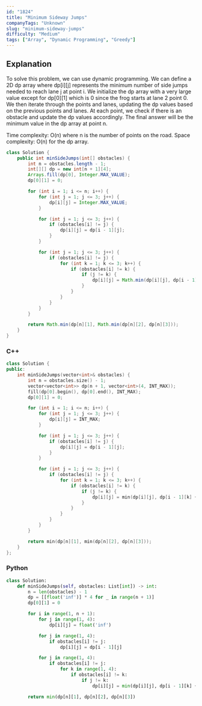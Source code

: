 ```yaml
---
id: "1824"
title: "Minimum Sideway Jumps"
companyTags: "Unknown"
slug: "minimum-sideway-jumps"
difficulty: "Medium"
tags: ["Array", "Dynamic Programming", "Greedy"]
---
```


## Explanation
To solve this problem, we can use dynamic programming. We can define a 2D dp array where dp[i][j] represents the minimum number of side jumps needed to reach lane j at point i. We initialize the dp array with a very large value except for dp[0][1] which is 0 since the frog starts at lane 2 point 0. We then iterate through the points and lanes, updating the dp values based on the previous points and lanes. At each point, we check if there is an obstacle and update the dp values accordingly. The final answer will be the minimum value in the dp array at point n.

Time complexity: O(n) where n is the number of points on the road.
Space complexity: O(n) for the dp array.
```java
class Solution {
    public int minSideJumps(int[] obstacles) {
        int n = obstacles.length - 1;
        int[][] dp = new int[n + 1][4];
        Arrays.fill(dp[0], Integer.MAX_VALUE);
        dp[0][1] = 0;

        for (int i = 1; i <= n; i++) {
            for (int j = 1; j <= 3; j++) {
                dp[i][j] = Integer.MAX_VALUE;
            }

            for (int j = 1; j <= 3; j++) {
                if (obstacles[i] != j) {
                    dp[i][j] = dp[i - 1][j];
                }
            }

            for (int j = 1; j <= 3; j++) {
                if (obstacles[i] != j) {
                    for (int k = 1; k <= 3; k++) {
                        if (obstacles[i] != k) {
                            if (j != k) {
                                dp[i][j] = Math.min(dp[i][j], dp[i - 1][k] + 1);
                            }
                        }
                    }
                }
            }
        }

        return Math.min(dp[n][1], Math.min(dp[n][2], dp[n][3]));
    }
}
```

### C++
```cpp
class Solution {
public:
    int minSideJumps(vector<int>& obstacles) {
        int n = obstacles.size() - 1;
        vector<vector<int>> dp(n + 1, vector<int>(4, INT_MAX));
        fill(dp[0].begin(), dp[0].end(), INT_MAX);
        dp[0][1] = 0;

        for (int i = 1; i <= n; i++) {
            for (int j = 1; j <= 3; j++) {
                dp[i][j] = INT_MAX;
            }

            for (int j = 1; j <= 3; j++) {
                if (obstacles[i] != j) {
                    dp[i][j] = dp[i - 1][j];
                }
            }

            for (int j = 1; j <= 3; j++) {
                if (obstacles[i] != j) {
                    for (int k = 1; k <= 3; k++) {
                        if (obstacles[i] != k) {
                            if (j != k) {
                                dp[i][j] = min(dp[i][j], dp[i - 1][k] + 1);
                            }
                        }
                    }
                }
            }
        }

        return min(dp[n][1], min(dp[n][2], dp[n][3]));
    }
};
```

### Python
```python
class Solution:
    def minSideJumps(self, obstacles: List[int]) -> int:
        n = len(obstacles) - 1
        dp = [[float('inf')] * 4 for _ in range(n + 1)]
        dp[0][1] = 0

        for i in range(1, n + 1):
            for j in range(1, 4):
                dp[i][j] = float('inf')

            for j in range(1, 4):
                if obstacles[i] != j:
                    dp[i][j] = dp[i - 1][j]

            for j in range(1, 4):
                if obstacles[i] != j:
                    for k in range(1, 4):
                        if obstacles[i] != k:
                            if j != k:
                                dp[i][j] = min(dp[i][j], dp[i - 1][k] + 1)

        return min(dp[n][1], dp[n][2], dp[n][3])
```